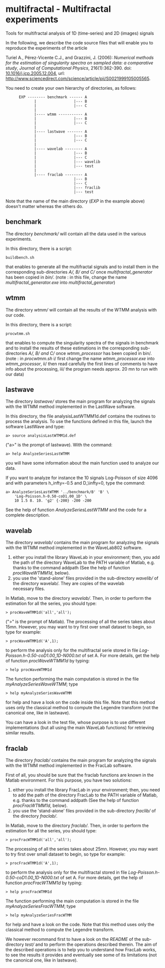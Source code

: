 # multifractal - Multifractal experiments
Tools for multifractal analysis of 1D (time-series) and 2D (images) signals

In the following, we describe the code source files that will enable 
you to reproduce the experiments of the article

 Turiel A., Pérez-Vicente C.J., and Grazzini, J. (2006):
 *Numerical methods for the estimation of singularity spectra on sampled data: a comparative study*,
 _Journal of Computational Physics_, 216(1):362-390.
 doi: [10.1016/j.jcp.2005.12.004](http://dx.doi.org/10.1016/j.jcp.2005.12.004),
 url: http://www.sciencedirect.com/science/article/pii/S0021999105005565.

You need to create your own hierarchy of directories, as follows:

          EXP -------- benchmark ------ A
                 |                 |--- B
                 |                 |--- C   
                 |          
                 |---- wtmm ----------- A     
                 |                 |--- B
                 |                 |--- C        
                 |          
                 |---- lastwave ------- A
                 |                 |--- B
                 |                 |--- C
                 |          
                 |---- wavelab -------- A
                 |                 |--- B
                 |                 |--- C
                 |                 |--- wavelib
                 |                 |--- test
                 |          
                 |---- fraclab -------- A
                                   |--- B
                                   |--- C
                                   |--- fraclib
                                   |--- test
 
Note that the name of the main directory (_EXP_ in the example above) 
doesn't matter whereas the others do.

benchmark
---------

The directory _benchmark/_ will contain all the data used in the various
experiments. 

In this directory, there is a script:

	buildbench.sh 
that enables to generate all the multifractal signals and to install 
them in the corresponding sub-directories _A/, B/ and C/_ once 
_multifractal_generator_ has been copied in _bin/_.
(note : in this file, change the name _multifractal_generator.exe_
into _multifractal_generator_)

wtmm
----

The directory _wtmm/_ will contain all the results of the WTMM analysis 
with our code.

In this directory, there is a script:

	procwtmm.sh
that enables to compute the singularity spectra of the signals in 
benchmark and to install the results of these estimations in the 
corresponding sub-directories _A/, B/ and C/_ once _wtmm_processor_ has 
been copied in bin/.
(note : in _procwtmm.sh_ 
   i/ first change the name _wtmm_processor.exe_ into _wtmm_processor_, 
   ii/ then read carefully the first lines of comments to have info about the processing, 
  iii/ the program needs approx. 20 mn to run with our data)

lastwave
--------

The directory _lastwave/_ stores the main program for analyzing the 
signals with the WTMM method implemented in the LastWave software.

In this directory, the file analysisLastWTMM1d.def contains the 
routines to process the analysis. To use the functions defined in 
this file, launch the software LastWave and type:

 	a> source analysisLastWTMM1d.def
("a>" is the prompt of lastwave). With the command:

	a> help AnalyzeSeriesLastWTMM 
you will have some information about the main function used to 
analyze our data.

If you want to analyze for instance the 10 signals Log-Poisson of 
size 4096 and with parameters h_infty=-0.5 and D_\infty=0, type the 
command:

	a> AnalyzeSeriesLastWTMM '../benchmark/B' 'B' \
		'Log-Poisson.h-0.50-coD1.00_1D' \
		10 1.5 8. 10. 'g2' {-200} -200 -200 
See the help of function _AnalyzeSeriesLastWTMM_ and the code for a 
complete description.

wavelab
-------

The directory _wavelab/_ contains the main program for analyzing the
signals with the WTMM method implemented in the WaveLab802 software.

  1. either you install the library WaveLab in your environment; then, 
  you  add the path of the directory WaveLab to the PATH variable of 
  Matlab, e.g. thanks to the command addpath (See the help of function 
  _procWaveWTMM1d_, below).
  2. you use the 'stand-alone' files provided in the sub-directory
  _wavelib/_ of the directory wavelab/. They are copies of the wavelab  
  necessary files. 

In Matlab, move to the directory _wavelab/_. Then, in order to perform 
the estimation for all the series, you should type:

	> procWaveWTMM1d('all','all');
(">" is the prompt of Matlab). The processing of all the series takes 
about 15mn. 
However, you may want to try first over small dataset to begin, so 
type for example:

	> procWaveWTMM1d('A',1);
to perform the analysis only for the multifractal serie stored in file 
_Log-Poisson.h-0.50-coD1.00_1D-N000.txt_ of set A. For more details, get 
the help of function _procWaveWTMM1d_ by typing:

	> help procWaveWTMM1d
The function performing the main computation is stored in the file 
_myAnalyzeSeriesWaveWTMM_; type

	> help myAnalyzeSeriesWaveWTMM
for help and have a look on the code inside this file.
Note that this method uses only the classical method to compute the 
Legendre transform (not the canonical one, like in lastwave).

You can have a look in the test file, whose purpose is to use different 
implementations (but all using the main WaveLab functions) for 
retrieving similar results.

fraclab
-------

The directory _fraclab/_ contains the main program for analyzing the 
signals with the WTMM method implemented in the FracLab software.

First of all, you should be sure that the fraclab functions are known 
in the Matlab environment. For this purpose, you have two solutions:

  1. either you install the library FracLab in your environment; then, 
  you need to add the path of the directory FracLab to the PATH variable 
  of Matlab, e.g. thanks to the command addpath (See the help of function 
  _procFracWTMM1d_, below).
  2. you use the 'stand-alone' files provided in the sub-directory 
  _fraclib/_ of the directory _fraclab/_. 

In Matlab, move to the directory _fraclab/_. Then, in order to perform 
the estimation for all the series, you should type:

	> procFracWTMM1d('all','all');
The processing of all the series takes about 25mn. 
However, you may want to try first over small dataset to begin, so type 
for example:

	> procFracWTMM1d('A',1);
to perform the analysis only for the multifractal stored in file 
_Log-Poisson.h-0.50-coD1.00_1D-N000.txt_ of set A. For more details, get 
the help of function _procFracWTMM1d_ by typing:

	> help procFracWTMM1d
The function performing the main computation is stored in the file 
_myAnalyzeSeriesFracWTMM_; type

	> help myAnalyzeSeriesFracWTMM
for help and have a look on the code.
Note that this method uses only the classical method to compute the 
Legendre transform.

We however recommand first to have a look on the _README_ of the 
sub-directory _test/_ and to perform the operations described therein. 
The aim of the described operations is to help you to understand how
FracLab works, to see the results it provides and eventually see some 
of its limitations (not the canonical one, like in lastwave).
